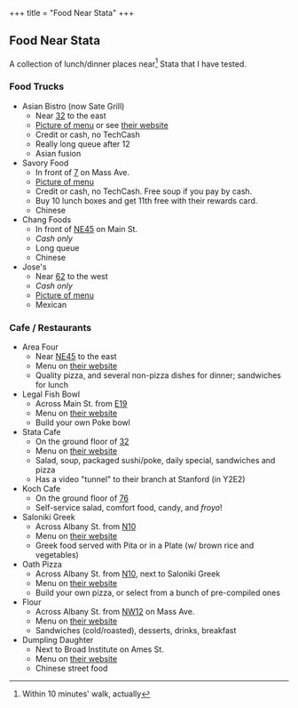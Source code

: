 +++
title = "Food Near Stata"
+++

## Food Near Stata

A collection of lunch/dinner places near[^1] Stata that I have tested.

### Food Trucks

- Asian Bistro (now Sate Grill)
    - Near [32](https://whereis.mit.edu/?go=32) to the east
    - [Picture of menu](./asian-bistro-menu.png) or see [their website](http://sategrill.com/menu/)
    - Credit or cash, no TechCash
    - Really long queue after 12
    - Asian fusion
- Savory Food
    - In front of [7](https://whereis.mit.edu/?go=7) on Mass Ave.
    - [Picture of menu](./savory-menu.jpg)
    - Credit or cash, no TechCash. Free soup if you pay by cash.
    - Buy 10 lunch boxes and get 11th free with their rewards card.
    - Chinese
- Chang Foods
    - In front of [NE45](https://whereis.mit.edu/?go=NE45) on Main St.
    - _Cash only_
    - Long queue
    - Chinese
- Jose's
    - Near [62](https://whereis.mit.edu/?go=62) to the west
    - _Cash only_
    - [Picture of menu](./jose-menu.jpg)
    - Mexican

### Cafe / Restaurants

- Area Four
    - Near [NE45](https://whereis.mit.edu/?go=NE45) to the east
    - Menu on [their website](http://areafour.com/locations/kendall-square/)
    - Quality pizza, and several non-pizza dishes for dinner; sandwiches for lunch
- Legal Fish Bowl
    - Across Main St. from [E19](https://whereis.mit.edu/?go=E19)
    - Menu on [their website](https://files.legalseafoods.com/file/LSF-FishBowl-Menu-B924.pdf)
    - Build your own Poke bowl
- Stata Cafe
    - On the ground floor of [32](https://whereis.mit.edu/?go=32)
    - Menu on [their website](https://whereis.mit.edu/?go=E19)
    - Salad, soup, packaged sushi/poke, daily special, sandwiches and pizza
    - Has a video "tunnel" to their branch at Stanford (in Y2E2)
- Koch Cafe
    - On the ground floor of [76](https://whereis.mit.edu/?go=76)
    - Self-service salad, comfort food, candy, and _froyo_!
- Saloniki Greek
	- Across Albany St. from [N10](https://whereis.mit.edu/?go=N10)
	- Menu on [their website](https://www.salonikigreek.com/menus/)
	- Greek food served with Pita or in a Plate (w/ brown rice and vegetables)
- Oath Pizza
    - Across Albany St. from [N10](https://whereis.mit.edu/?go=N10), next to Saloniki Greek
    - Menu on [their website](http://oathpizza.com/menu)
    - Build your own pizza, or select from a bunch of pre-compiled ones
- Flour
    - Across Albany St. from [NW12](https://whereis.mit.edu/?go=NW12) on Mass Ave.
    - Menu on [their website](https://flourbakery.com/menu/)
    - Sandwiches (cold/roasted), desserts, drinks, breakfast
- Dumpling Daughter
    - Next to Broad Institute on Ames St.
    - Menu on [their website](https://www.dumplingdaughter.com/menu-cambridge)
    - Chinese street food

[^1]: Within 10 minutes' walk, actually
